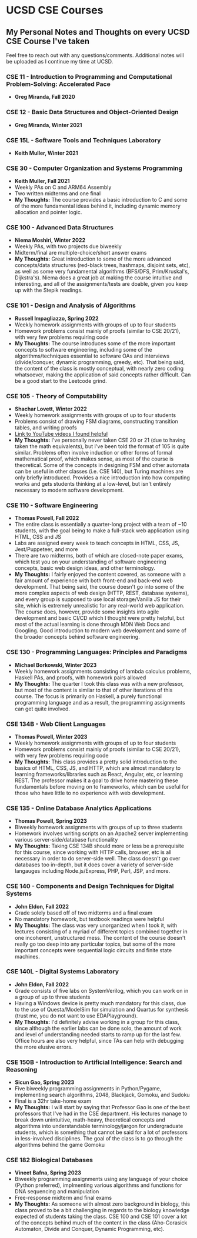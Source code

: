 # UCSD CSE Courses

## My Personal Notes and Thoughts on every UCSD CSE Course I've taken

Feel free to reach out with any questions/comments. Additional notes will be uploaded as I continue my time at UCSD.

### CSE 11 - Introduction to Programming and Computational Problem-Solving: Accelerated Pace

- **Greg Miranda, Fall 2020**

### CSE 12 - Basic Data Structures and Object-Oriented Design

- **Greg Miranda, Winter 2021**

### CSE 15L - Software Tools and Techniques Laboratory

- **Keith Muller, Winter 2021**

### CSE 30 - Computer Organization and Systems Programming

- **Keith Muller, Fall 2021**
- Weekly PAs on C and ARM64 Assembly
- Two written midterms and one final
- **My Thoughts:** The course provides a basic introduction to C and some of the more fundamental ideas behind it, including dynamic memory allocation and pointer logic.

### CSE 100 - Advanced Data Structures

- **Niema Moshiri, Winter 2022**
- Weekly PAs, with two projects due biweekly
- Midterm/final are multiple-choice/short answer exams
- **My Thoughts:** Great introduction to some of the more advanced concepts/data structures (red-black trees, hashmaps, disjoint sets, etc), as well as some very fundamental algorithms (BFS/DFS, Prim/Kruskal's, Dijkstra's). Niema does a great job at making the course intuitive and interesting, and all of the assignments/tests are doable, given you keep up with the Stepik readings.

### CSE 101 - Design and Analysis of Algorithms

- **Russell Impagliazzo, Spring 2022**
- Weekly homework assignments with groups of up to four students
- Homework problems consist mainly of proofs (similar to CSE 20/21), with  very few problems requiring code
- **My Thoughts:** The course introduces some of the more important concepts to software engineering, including some of the algorithms/techniques essential to software OAs and interviews (divide/conquer, dynamic programming, greedy, etc). That being said, the content of the class is mostly conceptual, with nearly zero coding whatsoever, making the application of said concepts rather difficult. Can be a good start to the Leetcode grind.

### CSE 105 - Theory of Computability

- **Shachar Lovett, Winter 2022**
- Weekly homework assignments with groups of up to four students
- Problems consist of drawing FSM diagrams, constructing transition tables, and writing proofs
- [Link to YouTube videos I found helpful](https://www.youtube.com/playlist?list=PLEDKohdhLDt6QWA3_FKH4VB6J-FiNNm46)
- **My Thoughts:** I've personally never taken CSE 20 or 21 (due to having taken the math equivalents), but I've been told the format of 105 is quite similar. Problems often involve induction or other forms of formal mathematical proof, which makes sense, as most of the course is theoretical. Some of the concepts in designing FSM and other automata can be useful in other classes (i.e. CSE 140), but Turing machines are only briefly introduced. Provides a nice introduction into how computing works and gets students thinking at a low-level, but isn't entirely necessary to modern software development.

### CSE 110 - Software Engineering

- **Thomas Powell, Fall 2022**
- The entire class is essentially a quarter-long project with a team of ~10 students, with the goal being to make a full-stack web application using HTML, CSS and JS
- Labs are assigned every week to teach concepts in HTML, CSS, JS, Jest/Puppeteer, and more
- There are two midterms, both of which are closed-note paper exams, which test you on your understanding of software engineering concepts, basic web design ideas, and other terminology.
- **My Thoughts:** I fairly enjoyed the content covered, as someone with a fair amount of experience with both front-end and back-end web development. That being said, the course doesn't go into some of the more complex aspects of web design (HTTP, REST, database systems), and every group is supposed to use local storage/Vanilla JS for their site, which is extremely unrealistic for any real-world web application. The course does, however, provide some insights into agile development and basic CI/CD which I thought were pretty helpful, but most of the actual learning is done through MDN Web Docs and Googling. Good introduction to modern web development and some of the broader concepts behind software engineering.

### CSE 130 - Programming Languages: Principles and Paradigms

- **Michael Borkowski, Winter 2023**
- Weekly homework assignments consisting of lambda calculus problems, Haskell PAs, and proofs, with homework pairs allowed
- **My Thoughts:** The quarter I took this class was with a new professor, but most of the content is similar to that of other iterations of this course. The focus is primarily on Haskell, a purely functional programming language and as a result, the programming assignments can get quite involved.

### CSE 134B - Web Client Languages

- **Thomas Powell, Winter 2023**
- Weekly homework assignments with groups of up to four students
- Homework problems consist mainly of proofs (similar to CSE 20/21), with  very few problems requiring code
- **My Thoughts:** This class provides a pretty solid introduction to the basics of HTML, CSS, JS, and HTTP, which are almost mandatory to learning frameworks/libraries such as React, Angular, etc, or learning REST. The professor makes it a goal to drive home mastering these fundamentals before moving on to frameworks, which can be useful for those who have little to no experience with web development.

### CSE 135 - Online Database Analytics Applications

- **Thomas Powell, Spring 2023**
- Biweekly homework assignments with groups of up to three students
- Homework involves writing scripts on an Apache2 server implementing various server-side/database functionality
- **My Thoughts:** Taking CSE 134B should more or less be a prerequisite for this course, since working with HTTP calls, browser, etc is all necessary in order to do server-side well. The class doesn't go over databases too in-depth, but it does cover a variety of server-side langauges including Node.js/Express, PHP, Perl, JSP, and more.

### CSE 140 - Components and Design Techniques for Digital Systems

- **John Eldon, Fall 2022**
- Grade solely based off of two midterms and a final exam
- No mandatory homework, but textbook readings were helpful
- **My Thoughts:** The class was very unorganized when I took it, with lectures consisting of a myriad of different topics combined together in one incoherent, unstructured mess. The content of the course doesn't really go too deep into any particular topics, but some of the more important concepts were sequential logic circuits and finite state machines.

### CSE 140L - Digital Systems Laboratory

- **John Eldon, Fall 2022**
- Grade consists of five labs on SystemVerilog, which you can work on in a group of up to three students
- Having a Windows device is pretty much mandatory for this class, due to the use of Questa/ModelSim for simulation and Quartus for synthesis (trust me, you do not want to use EDAPlayground).
- **My Thoughts:** I'd definitely advise working in a group for this class, since although the earlier labs can be done solo, the amount of work and level of understanding needed starts to ramp up for the last few. Office hours are also very helpful, since TAs can help with debugging the more elusive errors.

### CSE 150B - Introduction to Artificial Intelligence: Search and Reasoning

- **Sicun Gao, Spring 2023**
- Five biweekly programming assignments in Python/Pygame, implementing search algorithms, 2048, Blackjack, Gomoku, and Sudoku
- Final is a 32hr take-home exam
- **My Thoughts:** I will start by saying that Professor Gao is one of the best professors that I've had in the CSE department. His lectures manage to break down unintuitive, math-heavy, theoretical concepts and algorithms into understandable terminology/jargon for undergraduate students, which is something that cannot be said for a lot of professors in less-involved disciplines. The goal of the class is to go through the algorithms behind the game Gomoku

### CSE 182 Biological Databases

- **Vineet Bafna, Spring 2023**
- Biweekly programming assignments using any language of your choice (Python preferred), implmenting various algorithms and functions for DNA sequencing and manipulation
- Free-response midterm and final exams
- **My Thoughts:** As someone with almost zero background in biology, this class proved to be a bit challenging in regards to the biology knowledge expected of students taking the class. CSE 100 and CSE 101 cover a lot of the concepts behind much of the content in the class (Aho-Corasick Automaton, Divide and Conquer, Dynamic Programming, etc).
